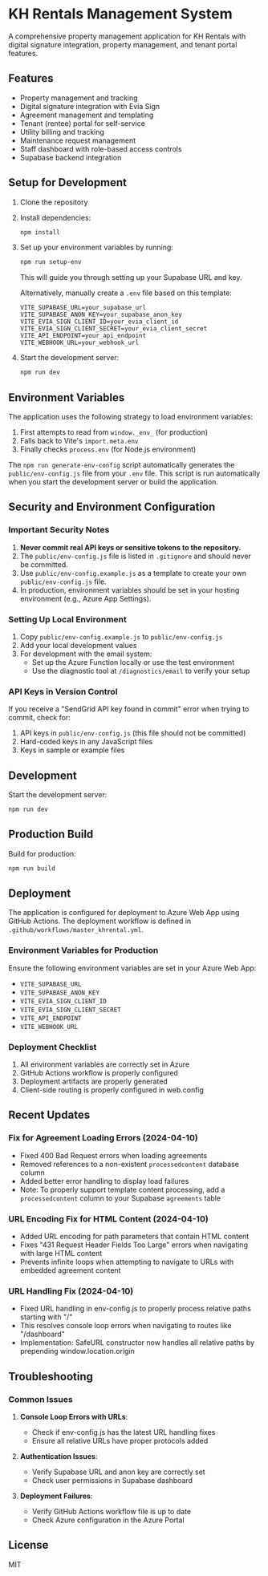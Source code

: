 # KH Rentals Management System

A comprehensive property management application for KH Rentals with digital signature integration, property management, and tenant portal features.

## Features

- Property management and tracking
- Digital signature integration with Evia Sign
- Agreement management and templating
- Tenant (rentee) portal for self-service
- Utility billing and tracking
- Maintenance request management
- Staff dashboard with role-based access controls
- Supabase backend integration

## Setup for Development

1. Clone the repository
2. Install dependencies:
   ```bash
   npm install
   ```
3. Set up your environment variables by running:
   ```bash
   npm run setup-env
   ```
   This will guide you through setting up your Supabase URL and key.

   Alternatively, manually create a `.env` file based on this template:
   ```
   VITE_SUPABASE_URL=your_supabase_url
   VITE_SUPABASE_ANON_KEY=your_supabase_anon_key
   VITE_EVIA_SIGN_CLIENT_ID=your_evia_client_id
   VITE_EVIA_SIGN_CLIENT_SECRET=your_evia_client_secret
   VITE_API_ENDPOINT=your_api_endpoint
   VITE_WEBHOOK_URL=your_webhook_url
   ```

4. Start the development server:
   ```bash
   npm run dev
   ```

## Environment Variables

The application uses the following strategy to load environment variables:

1. First attempts to read from `window._env_` (for production)
2. Falls back to Vite's `import.meta.env` 
3. Finally checks `process.env` (for Node.js environment)

The `npm run generate-env-config` script automatically generates the `public/env-config.js` file from your `.env` file. This script is run automatically when you start the development server or build the application.

## Security and Environment Configuration

### Important Security Notes

1. **Never commit real API keys or sensitive tokens to the repository.**
2. The `public/env-config.js` file is listed in `.gitignore` and should never be committed.
3. Use `public/env-config.example.js` as a template to create your own `public/env-config.js` file.
4. In production, environment variables should be set in your hosting environment (e.g., Azure App Settings).

### Setting Up Local Environment

1. Copy `public/env-config.example.js` to `public/env-config.js`
2. Add your local development values
3. For development with the email system:
   - Set up the Azure Function locally or use the test environment
   - Use the diagnostic tool at `/diagnostics/email` to verify your setup

### API Keys in Version Control

If you receive a "SendGrid API key found in commit" error when trying to commit, check for:
1. API keys in `public/env-config.js` (this file should not be committed)
2. Hard-coded keys in any JavaScript files
3. Keys in sample or example files

## Development

Start the development server:
```bash
npm run dev
```

## Production Build

Build for production:
```bash
npm run build
```

## Deployment

The application is configured for deployment to Azure Web App using GitHub Actions. The deployment workflow is defined in `.github/workflows/master_khrental.yml`.

### Environment Variables for Production

Ensure the following environment variables are set in your Azure Web App:
- `VITE_SUPABASE_URL`
- `VITE_SUPABASE_ANON_KEY`
- `VITE_EVIA_SIGN_CLIENT_ID`
- `VITE_EVIA_SIGN_CLIENT_SECRET`
- `VITE_API_ENDPOINT`
- `VITE_WEBHOOK_URL`

### Deployment Checklist

1. All environment variables are correctly set in Azure
2. GitHub Actions workflow is properly configured
3. Deployment artifacts are properly generated
4. Client-side routing is properly configured in web.config

## Recent Updates

### Fix for Agreement Loading Errors (2024-04-10)

- Fixed 400 Bad Request errors when loading agreements
- Removed references to a non-existent `processedcontent` database column
- Added better error handling to display load failures
- Note: To properly support template content processing, add a `processedcontent` column to your Supabase `agreements` table

### URL Encoding Fix for HTML Content (2024-04-10)

- Added URL encoding for path parameters that contain HTML content
- Fixes "431 Request Header Fields Too Large" errors when navigating with large HTML content
- Prevents infinite loops when attempting to navigate to URLs with embedded agreement content

### URL Handling Fix (2024-04-10)

- Fixed URL handling in env-config.js to properly process relative paths starting with "/"
- This resolves console loop errors when navigating to routes like "/dashboard"
- Implementation: SafeURL constructor now handles all relative paths by prepending window.location.origin

## Troubleshooting

### Common Issues

1. **Console Loop Errors with URLs**:
   - Check if env-config.js has the latest URL handling fixes
   - Ensure all relative URLs have proper protocols added

2. **Authentication Issues**:
   - Verify Supabase URL and anon key are correctly set
   - Check user permissions in Supabase dashboard

3. **Deployment Failures**:
   - Verify GitHub Actions workflow file is up to date
   - Check Azure configuration in the Azure Portal

## License

MIT
